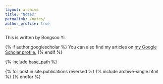 ```yaml
---
layout: archive
title: "Notes"
permalink: /notes/
author_profile: true
---
```


This is written by Bongsoo Yi.

{% if author.googlescholar %}
  You can also find my articles on <u><a href="{{author.googlescholar}}">my Google Scholar profile</a>.</u>
{% endif %}

{% include base_path %}

{% for post in site.publications reversed %}
  {% include archive-single.html %}
{% endfor %}
